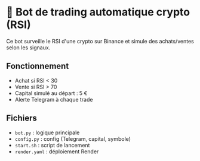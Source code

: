 # 🤖 Bot de trading automatique crypto (RSI)

Ce bot surveille le RSI d'une crypto sur Binance et simule des achats/ventes selon les signaux.

## Fonctionnement
- Achat si RSI < 30
- Vente si RSI > 70
- Capital simulé au départ : 5 €
- Alerte Telegram à chaque trade

## Fichiers
- `bot.py` : logique principale
- `config.py` : config (Telegram, capital, symbole)
- `start.sh` : script de lancement
- `render.yaml` : déploiement Render
